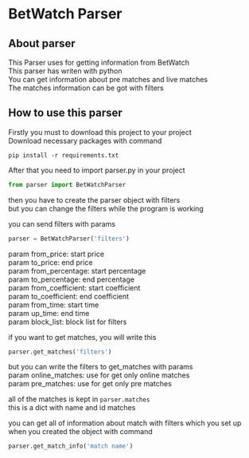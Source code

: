 # BetWatch Parser

## About parser

This Parser uses for getting information from BetWatch<br>
This parser has writen with python<br>
You can get information about pre matches and live matches<br>
The matches information can be got with filters<br>

## How to use this parser
Firstly you must to download this project to your project<br>
Download necessary packages with command
```shell
pip install -r requirements.txt
```

After that you need to import parser.py in your project
```python
from parser import BetWatchParser
```

then you have to create the parser object with filters <br>
but you can change the filters while the program is working

you can send filters with params
```python
parser = BetWatchParser('filters')
```

param from_price: start price<br>
param to_price: end price<br>
param from_percentage: start percentage<br>
param to_percentage: end percentage<br>
param from_coefficient: start coefficient<br>
param to_coefficient: end coefficient<br>
param from_time: start time<br>
param up_time: end time<br>
param block_list: block list for filters<br>

if you want to get matches, you will write this
```python
parser.get_matches('filters')
```
but you can write the filters to get_matches with params<br>
param online_matches: use for get only online matches<br>
param pre_matches:  use for get only pre matches<br>

all of the matches is kept in ```parser.matches```<br>
this is a dict with name and id matches

you can get all of information about match with filters which you set up when you created the object with command
```python
parser.get_match_info('match name')
```


